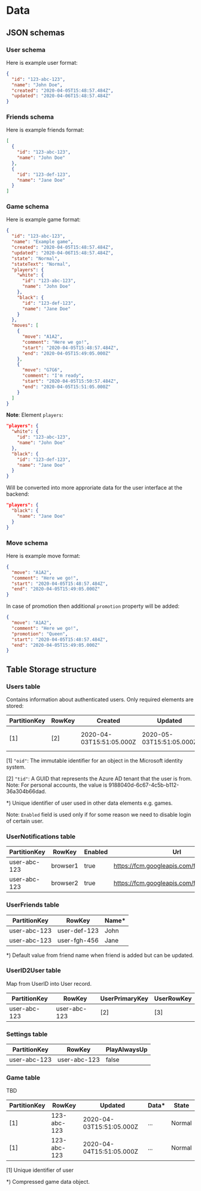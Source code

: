 # Data

## JSON schemas

### User schema

Here is example user format:

```json
{
  "id": "123-abc-123",
  "name": "John Doe",
  "created": "2020-04-05T15:48:57.484Z",
  "updated": "2020-04-06T15:48:57.484Z"
}
```

### Friends schema

Here is example friends format:

```json
[
  {
    "id": "123-abc-123",
    "name": "John Doe"
  },
  {
    "id": "123-def-123",
    "name": "Jane Doe"
  }
]
```

### Game schema

Here is example game format:

```json
{
  "id": "123-abc-123",
  "name": "Example game",
  "created": "2020-04-05T15:48:57.484Z",
  "updated": "2020-04-06T15:48:57.484Z",
  "state": "Normal",
  "stateText": "Normal",
  "players": {
    "white": {
      "id": "123-abc-123",
      "name": "John Doe"
    },
    "black": {
      "id": "123-def-123",
      "name": "Jane Doe"
    }
  },
  "moves": [
    {
      "move": "A1A2",
      "comment": "Here we go!",
      "start": "2020-04-05T15:48:57.484Z",
      "end": "2020-04-05T15:49:05.000Z"
    },
    {
      "move": "G7G6",
      "comment": "I'm ready",
      "start": "2020-04-05T15:50:57.484Z",
      "end": "2020-04-05T15:51:05.000Z"
    }
  ]
}
```

**Note**: Element `players`:

```json
"players": {
  "white": {
    "id": "123-abc-123",
    "name": "John Doe"
  },
  "black": {
    "id": "123-def-123",
    "name": "Jane Doe"
  }
}
```

Will be converted into more approriate data
for the user interface at the backend:

```json
"players": {
  "black": {
    "name": "Jane Doe"
  }
}
```

### Move schema

Here is example move format:

```json
{
  "move": "A1A2",
  "comment": "Here we go!",
  "start": "2020-04-05T15:48:57.484Z",
  "end": "2020-04-05T15:49:05.000Z"
}
```

In case of promotion then additional `promotion` property will be added:

```json
{
  "move": "A1A2",
  "comment": "Here we go!",
  "promotion": "Queen",
  "start": "2020-04-05T15:48:57.484Z",
  "end": "2020-04-05T15:49:05.000Z"
}
```

## Table Storage structure

### Users table

Contains information about authenticated users.
Only required elements are stored:

| PartitionKey | RowKey | Created                  | Updated                  | Name     | UserID*      | Enabled |
|--------------|--------|--------------------------|--------------------------|----------|--------------|---------|
| [1]          | [2]    | 2020-04-03T15:51:05.000Z | 2020-05-03T15:51:05.000Z | John Doe | user-abc-123 | true    |

[1] `"oid"`: The immutable identifier for an object in the Microsoft identity system.

[2] `"tid"`: A GUID that represents the Azure AD tenant that the user is from.
Note: For personal accounts, the value is 9188040d-6c67-4c5b-b112-36a304b66dad.

*) Unique identifier of user used in other data elements e.g. games.

Note: `Enabled` field is used only if for some reason we need to disable login of certain user.

### UserNotifications table

| PartitionKey | RowKey   | Enabled | Url                                         |
|--------------|----------|---------|---------------------------------------------|
| user-abc-123 | browser1 | true    | https://fcm.googleapis.com/fcm/send/aZu.../ |
| user-abc-123 | browser2 | true    | https://fcm.googleapis.com/fcm/send/eZu.../ |

### UserFriends table

| PartitionKey | RowKey       | Name* |
|--------------|--------------|-------|
| user-abc-123 | user-def-123 | John  |
| user-abc-123 | user-fgh-456 | Jane  |

*) Default value from friend name when friend is added but can be updated.

### UserID2User table

Map from UserID into User record.

| PartitionKey | RowKey       | UserPrimaryKey | UserRowKey |
|--------------|--------------|----------------|------------|
| user-abc-123 | user-abc-123 | [2]            | [3]        |

### Settings table

| PartitionKey | RowKey       | PlayAlwaysUp |
|--------------|--------------|--------------|
| user-abc-123 | user-abc-123 | false        |

### Game table

TBD

| PartitionKey | RowKey      | Updated                  | Data* | State  |
|--------------|-------------|--------------------------|-------|--------|
| [1]          | 123-abc-123 | 2020-04-03T15:51:05.000Z | ...   | Normal |
| [1]          | 123-abc-123 | 2020-04-04T15:51:05.000Z | ...   | Normal |

[1] Unique identifier of user

*) Compressed game data object.
